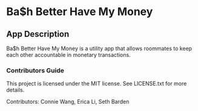 # Ba$h Better Have My Money

## App Description
Ba$h Better Have My Money is a utility app that allows roommates to keep each other accountable in monetary transactions.

### Contributors Guide
This project is licensed under the MIT license. See LICENSE.txt for more details.

Contributors: Connie Wang, Erica Li, Seth Barden
